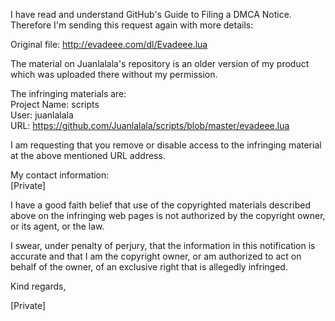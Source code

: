 I have read and understand GitHub's Guide to Filing a DMCA Notice.
Therefore I'm sending this request again with more details:

Original file: http://evadeee.com/dl/Evadeee.lua

The material on Juanlalala's repository is an older version of my product
which was uploaded there without my permission.

The infringing materials are:  
Project Name: scripts  
User: juanlalala  
URL: https://github.com/Juanlalala/scripts/blob/master/evadeee.lua  

I am requesting that you remove or disable access to the infringing
material at the above mentioned URL address.

My contact information:  
[Private]

I have a good faith belief that use of the copyrighted materials described
above on the infringing web pages is not authorized by the copyright owner,
or its agent, or the law.

I swear, under penalty of perjury, that the information in this
notification is accurate and that I am the copyright owner, or am
authorized to act on behalf of the owner, of an exclusive right that is
allegedly infringed.

Kind regards,

[Private]
